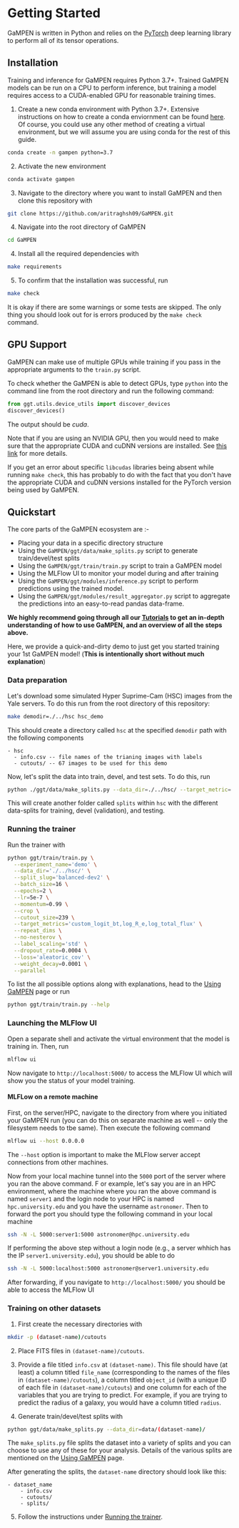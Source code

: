 # Getting Started

GaMPEN is written in Python and relies on the [PyTorch](https://pytorch.org/) deep learning library to perform all of its tensor operations.

## Installation
Training and inference for GaMPEN requires Python 3.7+. Trained GaMPEN models can be run on a CPU to perform inference, but training a model requires access to a CUDA-enabled GPU for reasonable training times.

1. Create a new conda environment with Python 3.7+. Extensive instructions on how to create a conda enviornment can be found [here](https://conda.io/projects/conda/en/latest/user-guide/tasks/manage-environments.html#creating-an-environment-with-commands). Of course, you could use any other method of creating a virtual environment, but we will assume you are using conda for the rest of this guide.
```bash
conda create -n gampen python=3.7
```
2. Activate the new environment
```bash
conda activate gampen
```
3. Navigate to the directory where you want to install GaMPEN and then clone this repository with
```bash
git clone https://github.com/aritraghsh09/GaMPEN.git
```
4. Navigate into the root directory of GaMPEN 
```bash
cd GaMPEN
```
4. Install all the required dependencies with
```bash
make requirements
```
5. To confirm that the installation was successful, run
```bash
make check
```
It is okay if there are some warnings or some tests are skipped. The only thing you should look out for is errors produced by the `make check` command.

## GPU Support

GaMPEN can make use of multiple GPUs while training if you pass in the appropriate arguments to the `train.py` script.

To check whether the GaMPEN is able to detect GPUs, type `python` into the command line from the root directory and run the following command:
```python
from ggt.utils.device_utils import discover_devices
discover_devices()
```
The output should be *cuda*.

Note that if you are using an NVIDIA GPU, then you would need to make sure that the appropriate CUDA and cuDNN versions are installed. See [this link](https://catalog.ngc.nvidia.com/orgs/nvidia/containers/pytorch) for more details.

If you get an error about specific `libcudas` libraries being absent while running `make check`, this has probably to do with the fact that you don't have the appropriate CUDA and cuDNN versions installed for the PyTorch version being used by GaMPEN. 


## Quickstart

The core parts of the GaMPEN ecosystem are :-

* Placing your data in a specific directory structure
* Using the `GaMPEN/ggt/data/make_splits.py` script to generate train/devel/test splits
* Using the `GaMPEN/ggt/train/train.py` script to train a GaMPEN model
* Using the MLFlow UI to monitor your model during and after training
* Using the `GaMPEN/ggt/modules/inference.py` script to perform predictions using the trained model.
* Using the `GaMPEN/ggt/modules/result_aggregator.py` script to aggregate the predictions into an easy-to-read pandas data-frame.

**We highly recommend going through all our [Tutorials](Tutorials.md) to get an in-depth understanding of how to use GaMPEN, and an overview of all the steps above.**

Here, we provide a quick-and-dirty demo to just get you started training your 1st GaMPEN model! (**This is intentionally short without much explanation**)


### Data preparation
Let's download some simulated Hyper Suprime-Cam (HSC) images from the Yale servers. To do this run from the root directory of this repository:

```bash
make demodir=./../hsc hsc_demo
```

This should create a directory called `hsc` at the specified `demodir` path with the following components

```text
- hsc
  - info.csv -- file names of the trianing images with labels
  - cutouts/ -- 67 images to be used for this demo
```

Now, let's split the data into train, devel, and test sets. To do this, run
```bash
python ./ggt/data/make_splits.py --data_dir=./../hsc/ --target_metric='bt'
```

This will create another folder called `splits` within `hsc` with the different data-splits for training, devel (validation), and testing.

### Running the trainer
Run the trainer with
```bash
python ggt/train/train.py \
  --experiment_name='demo' \
  --data_dir='./../hsc/' \
  --split_slug='balanced-dev2' \
  --batch_size=16 \
  --epochs=2 \
  --lr=5e-7 \
  --momentum=0.99 \
  --crop \
  --cutout_size=239 \
  --target_metrics='custom_logit_bt,log_R_e,log_total_flux' \
  --repeat_dims \
  --no-nesterov \
  --label_scaling='std' \
  --dropout_rate=0.0004 \
  --loss='aleatoric_cov' \
  --weight_decay=0.0001 \
  --parallel
```
To list the all possible options along with explanations, head to the [Using GaMPEN](Using_GaMPEN.md) page or run
```bash
python ggt/train/train.py --help
```

### Launching the MLFlow UI

Open a separate shell and activate the virtual environment that the model is training in. Then, run
```bash
mlflow ui
```
Now navigate to `http://localhost:5000/` to access the MLFlow UI which will show you the status of your model training.

#### MLFLow on a remote machine

First, on the server/HPC, navigate to the directory from where you initiated your GaMPEN run (you can do this on separate machine as well -- only the filesystem needs to tbe same). Then execute the following command 

```bash
mlflow ui --host 0.0.0.0
```

The `--host` option is important to make the MLFlow  server accept connections from other machines. 

Now from your local machine tunnel into the `5000` port of the server where you ran the above command.
F
or example, let's say you are in an HPC environment, where the machine where you ran the above command is named `server1` and the login node to your HPC is named `hpc.university.edu` and you have the username `astronomer`. Then to forward the port you should type the following command in your local machine 

```bash
ssh -N -L 5000:server1:5000 astronomer@hpc.university.edu
```

If performing the above step without a login node (e.g., a server whhich has the IP `server1.university.edu`), you should be able to do 

```bash
ssh -N -L 5000:localhost:5000 astronomer@server1.university.edu
```

After forwarding, if you navigate to  `http://localhost:5000/` you should be able to access the MLFlow UI



### Training on other datasets
1. First create the necessary directories with
```bash
mkdir -p (dataset-name)/cutouts
```
2. Place FITS files in `(dataset-name)/cutouts`.
3. Provide a file titled `info.csv` at `(dataset-name)`. This file should have (at least) a column titled `file_name` (corresponding to the names of the files in `(dataset-name)/cutouts`), a column titled `object_id` (with a unique ID of each file in `(dataset-name)/cutouts`) and one column for each of the variables that you are trying to predict. For example, if you are trying to predict the radius of a galaxy, you would have a column titled `radius`. 

4. Generate train/devel/test splits with
```bash
python ggt/data/make_splits.py --data_dir=data/(dataset-name)/
```

The `make_splits.py` file splits the dataset into a variety of splits and you can choose to use any of these for your analysis. Details of the various splits are mentioned on the [Using GaMPEN](https://gampen.readthedocs.io/en/latest/Using_GaMPEN.html#make-splits) page.

After generating the splits, the `dataset-name` directory should look like this:
```
- dataset_name
    - info.csv
    - cutouts/
    - splits/
```
5. Follow the instructions under [Running the trainer](#running-the-trainer).



